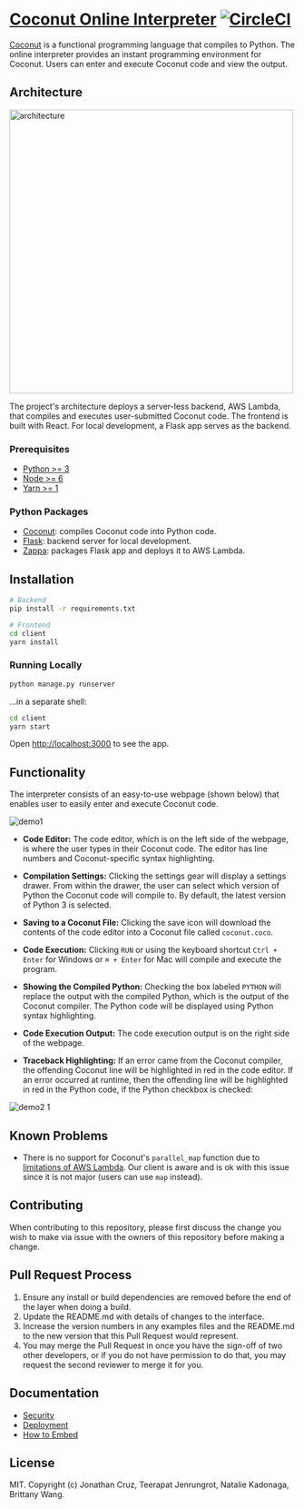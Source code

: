 # [Coconut Online Interpreter][interpreter-url] [![CircleCI][circleci-image]][circleci-url]

[circleci-image]: https://circleci.com/gh/cs121-team-panda/coconut-interpreter.svg?style=shield
[circleci-url]: https://circleci.com/gh/cs121-team-panda/coconut-interpreter
[interpreter-url]: https://cs121-team-panda.github.io/coconut-interpreter

[Coconut](http://coconut-lang.org/) is a functional programming language that compiles to Python. The online interpreter provides an instant programming environment for Coconut. Users can enter and execute Coconut code and view the output.

## Architecture 
<img width="500" alt="architecture" src="https://user-images.githubusercontent.com/35832643/38783767-b5ef5236-40bb-11e8-91b4-e1d5bdc0aa18.png">

The project's architecture deploys a server-less backend, AWS Lambda, that compiles and executes user-submitted Coconut code. The frontend is built with React. For local development, a Flask app serves as the backend.

### Prerequisites
* [Python >= 3](https://www.python.org)
* [Node >= 6](https://nodejs.org)
* [Yarn >= 1](https://yarnpkg.com/en/docs/install)

### Python Packages
* [Coconut](https://pypi.org/project/coconut): compiles Coconut code into Python code.
* [Flask](https://pypi.org/project/Flask): backend server for local development.
* [Zappa](https://pypi.org/project/zappa): packages Flask app and deploys it to AWS Lambda.

## Installation
```bash
# Backend
pip install -r requirements.txt

# Frontend
cd client
yarn install
```

### Running Locally
```bash
python manage.py runserver 
```
...in a separate shell:
```bash
cd client
yarn start
```
Open [http://localhost:3000](http://localhost:3000) to see the app.

## Functionality

The interpreter consists of an easy-to-use webpage (shown below) that enables user to easily enter and execute Coconut code. 

![demo1](https://user-images.githubusercontent.com/35832643/39089307-f309052e-4578-11e8-8be7-7d1c01902a65.gif)

* **Code Editor:** The code editor, which is on the left side of the webpage, is where the user types in their Coconut code. The editor has line numbers and Coconut-specific syntax highlighting.

* **Compilation Settings:** Clicking the settings gear will display a settings drawer. From within the drawer, the user can select which version of Python the Coconut code will compile to. By default, the latest version of Python 3 is selected. 

* **Saving to a Coconut File:** Clicking the save icon will download the contents of the code editor into a Coconut file called ```coconut.coco```.

* **Code Execution:** Clicking `RUN` or using the keyboard shortcut `Ctrl + Enter` for Windows or `⌘ + Enter` for Mac will compile and execute the program.

* **Showing the Compiled Python:** Checking the box labeled `PYTHON` will replace the output with the compiled Python, which is the output of the Coconut compiler. The Python code will be displayed using Python syntax highlighting.

* **Code Execution Output:** The code execution output is on the right side of the webpage. 

* **Traceback Highlighting:** If an error came from the Coconut compiler, the offending Coconut line will be highlighted in red in the code editor. If an error occurred at runtime, then the offending line will be highlighted in red in the Python code, if the Python checkbox is checked:

![demo2 1](https://user-images.githubusercontent.com/35832643/39089360-592b40be-457a-11e8-840c-dca79ba37a02.gif)

## Known Problems
- There is no support for Coconut's `parallel_map` function due to [limitations of AWS Lambda](https://forums.aws.amazon.com/thread.jspa?threadID=219962). Our client is aware and is ok with this issue since it is not major (users can use `map` instead).

## Contributing

When contributing to this repository, please first discuss the change you wish to make via issue with the owners of this repository before making a change.

## Pull Request Process

1. Ensure any install or build dependencies are removed before the end of the layer when doing a build.
2. Update the README.md with details of changes to the interface.
3. Increase the version numbers in any examples files and the README.md to the new version that this Pull Request would represent.
4. You may merge the Pull Request in once you have the sign-off of two other developers, or if you do not have permission to do that, you may request the second reviewer to merge it for you.

## Documentation
* [Security](https://github.com/cs121-team-panda/coconut-interpreter/blob/master/docs/Security.md)
* [Deployment](https://github.com/cs121-team-panda/coconut-interpreter/blob/master/docs/Deploy.md)
* [How to Embed](https://github.com/cs121-team-panda/coconut-interpreter/blob/master/docs/Embed.md)

## License
MIT. Copyright (c) Jonathan Cruz, Teerapat Jenrungrot, Natalie Kadonaga, Brittany Wang.
